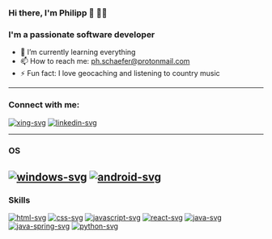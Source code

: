 ### Hi there, I'm Philipp 👋 👨‍💻


### I'm a passionate software developer

- 🌱 I’m currently learning everything
- 📫 How to reach me: ph.schaefer@protonmail.com
- ⚡ Fun fact: I love geocaching and listening to country music

---
### Connect with me:
[![xing-svg]][xing]
[![linkedin-svg]][linkedin]

---
### OS
[![windows-svg]]()
[![android-svg]]()
---
### Skills
[![html-svg]]()
[![css-svg]]()
[![javascript-svg]]()
[![react-svg]]()
[![java-svg]]()
[![java-spring-svg]]()
[![python-svg]]()

<!-- url -->
[xing]: https://www.xing.com/profile/Philipp_Schaefer90/cv
[linkedin]: https://www.linkedin.com/in/philipp-sch%C3%A4fer-231088146/

<!-- svg -->
[xing-svg]: https://img.shields.io/badge/xing-%23000000.svg?&style=for-the-badge&logo=xing&logoColor=white
[linkedin-svg]: https://img.shields.io/badge/linkedin-%23000000.svg?&style=for-the-badge&logo=linkedin&logoColor=white
[windows-svg]: https://img.shields.io/badge/windows-%23000000.svg?&style=for-the-badge&logo=windows&logoColor=white
[android-svg]: https://img.shields.io/badge/Android-%23000000.svg?&style=for-the-badge&logo=android&logoColor=white
[html-svg]: https://img.shields.io/badge/html5-%23000000.svg?&style=for-the-badge&logo=html5&logoColor=white
[css-svg]: https://img.shields.io/badge/css-%23000000.svg?&style=for-the-badge&logo=css3&logoColor=white
[javascript-svg]: https://img.shields.io/badge/javascript%20-%23000000.svg?&style=for-the-badge&logo=javascript&logoColor=%23F7DF1E
[react-svg]: 	https://img.shields.io/badge/react%20-%23000000.svg?&style=for-the-badge&logo=react&logoColor=white
[java-svg]: https://img.shields.io/badge/java-%23000000.svg?&style=for-the-badge&logo=java&logoColor=white
[java-spring-svg]: https://img.shields.io/badge/spring%20-%23000000.svg?&style=for-the-badge&logo=spring&logoColor=white
[python-svg]: https://img.shields.io/badge/python-%23000000.svg?&style=for-the-badge&logo=python&logoColor=white
